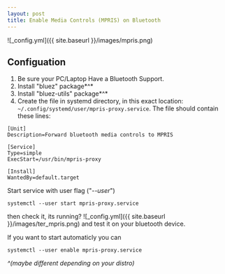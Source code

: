 ```yaml
---
layout: post
title: Enable Media Controls (MPRIS) on Bluetooth
---
```


![_config.yml]({{ site.baseurl }}/images/mpris.png)

## Configuation
1. Be sure your PC/Laptop Have a Bluetooth Support.
2. Install "bluez" package*^*
3. Install "bluez-utils" package*^*
4. Create the file in systemd directory, in this exact location: `~/.config/systemd/user/mpris-proxy.service`.
    The file should contain these lines:
    
```
[Unit]
Description=Forward bluetooth media controls to MPRIS

[Service]
Type=simple
ExecStart=/usr/bin/mpris-proxy

[Install]
WantedBy=default.target
```

Start service with user flag ("*--user*")

```systemctl --user start mpris-proxy.service```

then check it, its running?
![_config.yml]({{ site.baseurl }}/images/ter_mpris.png)
and test it on your bluetooth device.

If you want to start automaticly you can

```systemctl --user enable mpris-proxy.service```

 *^(maybe different depending on your distro)*
